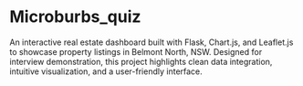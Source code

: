 # Microburbs_quiz
An interactive real estate dashboard built with Flask, Chart.js, and Leaflet.js to showcase property listings in Belmont North, NSW. Designed for interview demonstration, this project highlights clean data integration, intuitive visualization, and a user-friendly interface.

